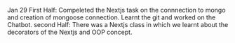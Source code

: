 Jan 29
First Half:
Compeleted the Nextjs task on the connnection to mongo and creation of mongoose connection.
Learnt the git and worked on the Chatbot.
second Half:
There was a Nextjs class in which we learnt about the decorators of the Nextjs and OOP concept.
